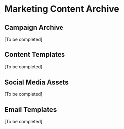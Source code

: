 # Marketing Content Archive

## Campaign Archive
[To be completed]

## Content Templates
[To be completed]

## Social Media Assets
[To be completed]

## Email Templates
[To be completed]
